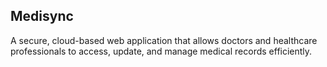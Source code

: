 ## Medisync
A secure, cloud-based web application that allows doctors and healthcare professionals to access, update, and manage medical records efficiently.
